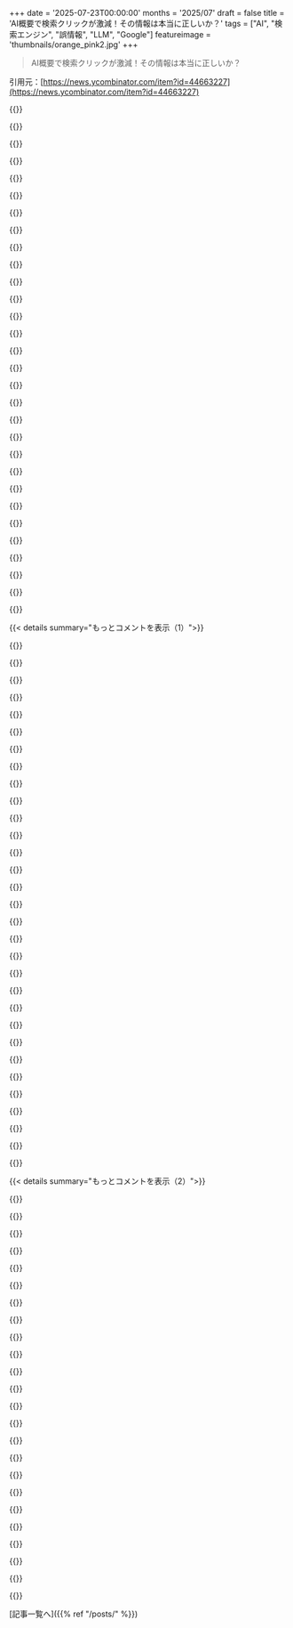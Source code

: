 +++
date = '2025-07-23T00:00:00'
months = '2025/07'
draft = false
title = 'AI概要で検索クリックが激減！その情報は本当に正しいか？'
tags = ["AI", "検索エンジン", "誤情報", "LLM", "Google"]
featureimage = 'thumbnails/orange_pink2.jpg'
+++

> AI概要で検索クリックが激減！その情報は本当に正しいか？

引用元：[https://news.ycombinator.com/item?id=44663227](https://news.ycombinator.com/item?id=44663227)




{{<matomeQuote body="Google AIの概要って間違ってるし、直すのが超大変なんだよな。AIが間違った電話番号とかイベント情報を載せるせいで、全然関係ない問い合わせが来たり、存在しないイベントに人が来ちゃったりしてるんだ。いちいち問題を追跡して、再現できるか調べて、”thumbs down”押してから”feedback”送るしかないんだけど、すぐ直る保証もないし、オプトアウトもできないって最悪だよね。GoogleやYelpが勝手にビジネスプロフィール作って変更するには登録しろって言ってた時よりタチが悪いぜ。" userName="washadjeffmad" createdAt="2025/07/23 22:29:35" color="#785bff">}}




{{<matomeQuote body="マジウケる。俺のSaaSアプリについてChatGPTにサポート質問する客がいるんだけど、AIがデタラメな答えを出すせいで、本当はできることなのに「できない」って言われて解約されちゃうんだよ。こんなこと、まじで作話できないって。どうやったらChatGPTにランダムなSaaSアプリの全機能を教えられるんだよ？" userName="brianwawok" createdAt="2025/07/23 23:40:23" color="#ff5733">}}




{{<matomeQuote body="ドキュメントをちゃんと書いて、クローラーをブロックするなよ。" userName="esafak" createdAt="2025/07/24 01:54:57" color="">}}




{{<matomeQuote body="extensiveなドキュメントがあるライブラリを使ってるんだけど、GoogleのAI概要が”それはサポートされてない”って言ってくれなくて、”だいたいこんな感じでやるよ”って架空のコードサンプルを出しちゃうんだ。ドキュメント通りのメソッド名なのにコメントが違うこと言ってたりして、確認すると全く別機能なんだよな。AI概要を使うと時間節約になるか無駄になるか完全に運任せだし、マジで新たなDark Agesに突入してる気がするよ。" userName="zdragnar" createdAt="2025/07/24 03:02:45" color="#ff5733">}}




{{<matomeQuote body="あるイベントでさ、ChatGPTが「入場料は無料」って言った（スクショ付きで）せいで、参加者が入場料はないって言い張って、”なんでオンライン価格を尊重しないんだ？”とか言ってきたんだ。" userName="mysterydip" createdAt="2025/07/24 00:29:33" color="#ff5733">}}




{{<matomeQuote body="世界最大の検索エンジンが、まるでoracleみたいに使われてるのに、平気で間違った情報をトップに載せてるのが信じられないよ。例えば、ゲーム「Blue Prince」のcasino roomのヒントを探したら、AI概要が近所の「Blue Prince Casino」のカードゲーム情報を出してきて、そこにはcasinoなんてないんだぜ。労働者の権利を調べたら、法律や公式ガイダンスと真っ向から矛盾する情報が出たこともあったな。ビジネスオーナーや情報提供者が、自分たちのトラフィックを奪われて、間違った情報が表示されるのを見るのは、どれだけフラストレーションがたまるか想像できないよ。" userName="Nursie" createdAt="2025/07/24 01:36:05" color="#ff5733">}}




{{<matomeQuote body="LLMの出力の信頼性について、手厳しい教訓を学ぶ良い機会だよ。" userName="callc" createdAt="2025/07/24 03:46:37" color="">}}




{{<matomeQuote body="UKにはすごいNational Health Serviceの情報ウェブサイト[1]や、その地域版[2]があるんだ。でもGoogleのAI概要は、地域ごとの違いを無視するし、質の高いNHSのサイトも無視して、Mayo ClinicみたいなUSのサイトから情報を持ってくるんだよ。Mayo ClinicはUS在住者には良いけど、USの医療アドバイスはUKと全然違うから困るんだ。<br>[1] https://www.nhs.uk<br>[2] https://www.nhsinform.scot" userName="OtherShrezzing" createdAt="2025/07/24 06:34:56" color="#ff5c5c">}}




{{<matomeQuote body="誰への教訓かって話だよな。イベント会場の主催者も、AIが起こしたデタラメのせいで、嫌な思いをして怒った潜在顧客を相手にしなきゃいけなくなったんだ。全く関係ないのにね。" userName="lazide" createdAt="2025/07/24 05:53:53" color="#45d325">}}




{{<matomeQuote body="怒ってる客が無料で働けとか言うのは、普通はありえないビジネスだよな。こういう連中、何様なんだ？情報スーパーハイウェイのただ乗り野郎どもだ。もし願いが馬なら、乞食が乗るだろうな。" userName="aspenmayer" createdAt="2025/07/24 06:30:48" color="">}}




{{<matomeQuote body="その人、もし無料で嘘つかれてなきゃ、金払ったかもな。あるいは来なかったか。結果、みんな最悪で、お互いをクソ野郎だと思ってる。これって最近のアメリカを象徴してるよな？" userName="lazide" createdAt="2025/07/24 08:10:25" color="">}}




{{<matomeQuote body="デタラメを減らせるなら、それでも価値はある。" userName="nomel" createdAt="2025/07/24 02:58:29" color="">}}




{{<matomeQuote body="概要が間違ってて修正が難しいって言うけど、デタラメなサイトなんて腐るほどあるだろ。ブログだって嘘や偏見だらけだし、コメントなんかHackernews見てみろよ、しょっちゅう間違ってる。LLMは、一般的な検索結果よりも間違える頻度は少ないと思うな。膨大な学習データから引っ張ってくるから、「衆愚の知恵」ってやつだろ。" userName="deadbabe" createdAt="2025/07/24 02:16:14" color="#38d3d3">}}




{{<matomeQuote body="その人が無料で嘘つかれてなきゃ、金払ったか、来なかったかって？それはそいつの問題だろ。" userName="carlosjobim" createdAt="2025/07/24 11:03:55" color="">}}




{{<matomeQuote body="そう、LLMの幻覚は知ってるよ。でも、俺が問題にぶつかった時、より良いプロンプト（決めつけさせない）とか、ウェブで答えを確認させるようにしたら、ずっと良くなったんだ。「デバッグ中。エラーメッセージを教えるから、一つずつ質問してトラブルシューティング手伝って。決めつけるより、質問で確認してくれ」みたいなプロンプトだよ。これをやり始めたら、かなり改善されたね。" userName="scarface_74" createdAt="2025/07/24 03:34:06" color="#38d3d3">}}




{{<matomeQuote body="ああいう連中が現れてスタッフに怒鳴り散らすなら、それはもう全員の問題だろ。" userName="lazide" createdAt="2025/07/24 11:11:20" color="">}}




{{<matomeQuote body="ああいう人たちは、どこにいようと誰かに怒鳴り散らしてるんだ。技術的な解決策なんてないよ。" userName="carlosjobim" createdAt="2025/07/24 13:55:31" color="">}}




{{<matomeQuote body="Googleが昔はすごかったのに、今や道を踏み外しちゃって驚きだよ。IBMが衰退した時みたいだね。優秀な人材を雇ってたはずなのに、どうしてこんなに失敗したんだろう？" userName="bee_rider" createdAt="2025/07/24 03:48:58" color="">}}




{{<matomeQuote body="AI概要にどうやってプロンプトを入れるつもりなの？" userName="simonklitj" createdAt="2025/07/24 05:32:03" color="">}}




{{<matomeQuote body="テクノロジーのプラットフォームが、特定の場所に誘導して費用とか色々な詳細で嘘をつくなんて、全然違う話だよ。正直、ほとんどの人はそんな状況じゃ怒っちゃうだろ。" userName="lazide" createdAt="2025/07/24 14:05:06" color="#ff5c5c">}}




{{<matomeQuote body="彼らの目標は、ずっとゲートキーパーになることだったんだよ。" userName="andrei_says_" createdAt="2025/07/24 02:39:30" color="">}}




{{<matomeQuote body="extensiveなDocumentationがあるLibraryのUse caseで、なんでGoogleを使うの？これ、Web検索付きのChatGPTに完璧なUse caseじゃん。Google News以外、Googleはもう何年もSEOのせいでまともな情報が見つからなくて、役に立たないよ。" userName="scarface_74" createdAt="2025/07/24 12:51:04" color="#ff5c5c">}}




{{<matomeQuote body="ChatGPTもMakeでできないことをできるって言ったりしてたし、完璧じゃないよ。Googleに何を期待するのさ？" userName="IshKebab" createdAt="2025/07/24 07:38:41" color="">}}




{{<matomeQuote body="NHSのサイトを無視してUSサイト出すって変だよね。でもGoogle Searchが嫌いとはいえ、Localized contentは結構良い感じ。小さい国に住んでるから、Googleが適切なcontentを探すのにかなり頑張ってるのはわかるよ。LLMの結果もLocalizedされてて、「where do I declare my taxes」って検索したら、ちゃんとIPの国に応じた質問が出てきたよ。" userName="seszett" createdAt="2025/07/24 07:42:01" color="#38d3d3">}}




{{<matomeQuote body="それって、Defamationのケースになるのかな？（ChatGPTとかが、あんたのReputation傷つけたり、金銭的な損害を引き起こしたりしてるってことだけど）" userName="rendaw" createdAt="2025/07/24 04:17:13" color="#ff5c5c">}}




{{<matomeQuote body="Googleはとっくの昔にSearch engineをやめたよ。今じゃ世界最大のAdvertisement companyで、Adblockerと戦ったり、ユーザーにDark patternを押し付けたりしてる。ChromeでBrowserのMonopolyを築いて、Open webのStandardを牛耳ってるんだ。唯一のCompetitionはMozilla Firefoxだけど、皮肉なことに、それもGoogleに支配されてて、毎年何百万ドルも受け取ってるらしいよ。" userName="swat535" createdAt="2025/07/24 12:37:14" color="#ff5733">}}




{{<matomeQuote body="AIのためにllms.txtっていうDocumentationをWebで公開しようとする試みがあるんだ。理論的には、AIはこれを使ってLibraryの信頼できるDocumentationを得られるはずなんだけど、まだうまくいってないんだよね。でももしこれがStandardになったら、Game changerになるかも。Claude Codeが困った時にNode.jsのnode_modulesのCodeを解析し始めるのを見たことあるよ。TypeScriptのCheckが失敗すると、WebでDocを探して、それでもダメならType definitionを見に行くんだ。もしllms.txtがLibraryに同梱されるようになれば、すごくPowerulになると思う。" userName="gorbypark" createdAt="2025/07/24 10:36:10" color="#785bff">}}




{{<matomeQuote body="無料で得ようとして文句を言う人は人間としての価値が低いって。無料でもらって感謝するか、間違いと認めて支払うか、去るべきだね。AIの誤情報を悪用しようとするのは、厄介な客ってやつで、レストランとかイベントで働く人はこの手の「顧客」を知ってるはず。こういう連中は、常に抜け穴を探して他人を利用しようとする少数派だよ。" userName="carlosjobim" createdAt="2025/07/24 14:49:59" color="#785bff">}}




{{<matomeQuote body="質問する時ってさ、”これが答えだよ（でも間違い）”って提示されるのと、”答えがありそうなウェブサイトだよ”って提示されるのとで、違いが分かんないの？" userName="mvdtnz" createdAt="2025/07/24 02:34:13" color="">}}




{{<matomeQuote body="遅くてひどいウェブサイトも、クリックが激減する原因だよ。代替手段が出るとすぐね。HN（Hacker News）みたいに、面白そうなタイトルを見ても、記事リンクよりコメントリンクの方が速くて楽でしょ。ほとんどのサイトの過剰なデザインのせいで、HNの高速なテキスト形式がより良いんだ。" userName="throwaway81523" createdAt="2025/07/24 03:42:11" color="#ff33a1">}}




{{< details summary="もっとコメントを表示（1）">}}

{{<matomeQuote body="それって、自分で判断するんじゃなくて、みんなの意見に合わせたいっていう原始的な欲求とごっちゃにしてない？他人が何て言ってるか確認して、何の苦労もなく頷くだけでしょ。" userName="HSO" createdAt="2025/07/24 06:41:00" color="">}}




{{<matomeQuote body="俺も同じことするけど、それはフォーマットのせいじゃない。ブログ記事とかって、セールストークみたいに感じるんだよね。でもコメントは生々しい感情で、もっと正直に見えるんだ。だから、堅苦しい長文記事より、議論を探しちゃうんだよね。論理的じゃないけど、俺だけじゃないって気がするな。" userName="poemxo" createdAt="2025/07/24 05:47:21" color="#ff33a1">}}




{{<matomeQuote body="これはぴったりの例えだよ。急いでるのに、意見の偏った荒らしの怒りっぽい要約で済ませられるのに、なんで元の記事を読む必要があるの？過剰なデザインやロード時間はあんまり関係ないよ。" userName="cornholio" createdAt="2025/07/24 05:31:06" color="">}}




{{<matomeQuote body="俺も良いデザインは好きだけど、情報へのアクセスを邪魔しない場合に限るんだ。たまにewwやw3mを使うんだけど、JS（JavaScript）の肥大化を剥ぎ取ったら、とんでもないスピードが出るからマジで驚くよ。" userName="skydhash" createdAt="2025/07/24 04:06:26" color="#785bff">}}




{{<matomeQuote body="俺も同じことしてるよ。生コメントスレッドをLLMにコピペすると、多様な意見と反論があって、でも無駄が取り除かれた記事になるんだ。ソーシャルスレッドとLLMはすごい組み合わせだよ。LLMの洗練さと人間の視点が得られる。もしRedditとかHNの立場だったら、ソーシャルに基づいた記事をたくさん生成すべきだね。利益相反がないから、他のどんな出版物よりも良くなるはずだよ。" userName="visarga" createdAt="2025/07/24 07:25:14" color="#ff33a1">}}




{{<matomeQuote body="https://hackernews.betacat.io/ を試してみてはどう？" userName="vismit2000" createdAt="2025/07/24 05:00:36" color="">}}




{{<matomeQuote body="JS（JavaScript）信者はこれを絶対に理解しないだろうな。デザイナーはHTMLとCSSだけで仕事をする勇気を持つべきだよ。" userName="kome" createdAt="2025/07/24 05:01:23" color="">}}




{{<matomeQuote body="記事やブログにわざわざリンクする意味ある？衝撃的なタイトルにして特定のニュースに紐付けたらいいじゃん。読む記事なんてなくて、タイトルとコメント欄だけ。コメントを収集して1時間、1日、1週間、オールタイムのダイジェストを作っちゃえばいいのさ。" userName="arkh" createdAt="2025/07/24 07:51:43" color="">}}




{{<matomeQuote body="でもこれって悪循環みたいなもんだよね。ユーザーがクソサイトを避けるからトラフィックが落ちて、サイトは生き残るために広告をもっと突っ込む。そしたらUXはもっと悪くなる、みたいなね。" userName="SwtCyber" createdAt="2025/07/24 07:34:55" color="">}}




{{<matomeQuote body="それ聞いて、数年前のHNの週刊まとめサイト思い出したわ（リンクできるか分かんないけど、かなり皮肉たっぷりだった）。すごく「地に足の着いた」読み物で、HNのテック系によるRustとかの過剰な宣伝から一息つける、皮肉たっぷりな休憩になったな。（Rustが過剰に評価されてるかは分からんけど、一時期HNでよくあった投稿は「Xの問題を解決しました…でもRustで！」って感じだったよ。後者が、低レベル言語への書き換えで多くのアプリが得られる10倍のパフォーマンス向上とかよりも、メインのセールスポイントだったんだ）" userName="Cthulhu_" createdAt="2025/07/24 08:30:00" color="#785bff">}}




{{<matomeQuote body="俺、いつからか知らないけど、ソーシャルメディアのコメントに注目してるんだ。なぜか90%くらいの確率で、かなり良い要約になってるんだよね。Hackernewsとか、Cleantechnica、Electrec、Reneweconomyみたいなニュースサイトでやってて、コメントがないサイトは積極的に避けてるよ。" userName="sandos" createdAt="2025/07/24 14:47:28" color="#785bff">}}




{{<matomeQuote body="トロールがメインのアイデアを教えてくれるから、サディスティックなミニゲームみたいに画面上の小さいXを5つ探したり、ペイウォールにぶち当たったりしなくて済むんだよ。俺はトロールを選ぶね。" userName="throwaway992673" createdAt="2025/07/24 05:47:51" color="">}}




{{<matomeQuote body="折りたたみ部分のすぐ下にTemuの広告だって？いや、勘弁してくれよ。" userName="manmal" createdAt="2025/07/24 05:37:17" color="">}}




{{<matomeQuote body="CSSも殺しちゃえ。" userName="throwaway81523" createdAt="2025/07/24 07:01:28" color="">}}




{{<matomeQuote body="俺も絶対そうしてるよ。いじめられすぎて、自己表現から模倣へと性格が変わっちゃったんだ。今週気づいたんだけど、尊敬されててジョークで人を笑わせる同僚を真似してる自分がいて、なんでこんな傾向があるんだろうって思ったんだ。まさかこれが、記事を飛ばしてHNやRedditのトップコメントに頼る癖と繋がってるなんて思わなかったな。" userName="Arisaka1" createdAt="2025/07/24 06:54:26" color="#785bff">}}




{{<matomeQuote body="いや、そんなことはない。ほとんどのコメントはタイトルと元からある意見に反応してるだけだよ。記事も頻繁に誤解してるし、気に入らない議論は都合よく解釈してるんだ。" userName="watwut" createdAt="2025/07/24 06:03:53" color="#45d325">}}




{{<matomeQuote body="リンクされてる記事のほとんどは、言いたいことに対して長すぎるし、何パラグラフも後じゃないと主題がわからないんだよ。短くて数個のコメントを読めば、少なくとも記事が何についてるのかわかる。元の見出しじゃそれが分からないことがよくあるからね。著者に非はないけど、彼らのブログは専門的だから、一般のまとめサイトで同じ見出しを見つけるより、コメントの方がはるかに文脈がわかるんだ。" userName="nosianu" createdAt="2025/07/24 10:40:01" color="#ff5c5c">}}




{{<matomeQuote body="コメントだけ読んでても、AI概要がどれくらい要約として機能してるかなんて全然わかんないよ。" userName="davidcbc" createdAt="2025/07/24 20:10:56" color="#785bff">}}




{{<matomeQuote body="「サイトは生き残るために広告を増やす」のは読者が減ってるのに不合理だよ。これは指標中心の開発が原因で、ユーザーの楽しさは測りにくいから。ユーザーは本当に欲しいものを分かってないし、GoogleだってAI概要を求められたわけじゃないけど、ユーザーをGoogleに留めるために導入した。GoogleはV8やChromeなどWeb高速化技術でユーザーをネットに引き留め、広告収入を増やしてきたんだ。" userName="Cthulhu_" createdAt="2025/07/24 08:37:00" color="#45d325">}}




{{<matomeQuote body="いや、結構論理的だよ。記事よりコメントの方が情報が多いし、色んな角度からの意見も得られるから。俺も一番興味ある記事だけ読んで、すぐコメント欄に行っちゃうんだ。タイトルで大体内容がわかる時（NYの駐車場不足とか、最大のクエーサー発見とか）は、みんなが経験やユニークな見識を書き込んでくれるからね。" userName="jajko" createdAt="2025/07/24 09:07:07" color="#ff33a1">}}




{{<matomeQuote body="これはすごく良い意見だね。確かにキツい言い方だったけど、君の言う通りだよ。なんでこんなことしちゃうんだろう？これは俺にとって、コメントだけ読んで意見を形成するんじゃなくて、もっと記事をクリックして読むべきだって良い気付きになったよ。" userName="nextzck" createdAt="2025/07/24 06:47:55" color="">}}




{{<matomeQuote body="「なんでそういう傾向があるんだろう？」って思った？それはね、何世代か前、君がまだ木から木へぶら下がってた頃、それが生存戦略だったからだよ。" userName="jacquesm" createdAt="2025/07/24 06:57:30" color="">}}




{{<matomeQuote body="いや、必ずしもそうじゃないよ。記事に多くの目が集まって意見が共有されれば、問題点や間違いがコードのバグみたいに明らかになるから。流行りの意見に反対して、「ここではソフトウェアはそう作られない」って真実を言うのはカタルシスにもなるし、同じ考えを持つ仲間を見つけるのも良いことだ。例えばSOLIDやDRYが教義みたいになってても、もっと良い方法があるって思うならね。結局、みんな良いtl;drの要約が好きってことかも。" userName="KronisLV" createdAt="2025/07/24 07:30:23" color="#785bff">}}




{{<matomeQuote body="これがブランドがゆっくり価値を失う理由だよ。シリアルの箱が50セント高くなったら？16オンスじゃなくて12オンスにしたら？質が落ちても大して違いは分からないでしょ？でも、結局みんな使わなくなるんだ、だってクソで金払う価値ないからね。" userName="fireflash38" createdAt="2025/07/24 16:24:43" color="#785bff">}}




{{<matomeQuote body="Onionのリブートみたいに意識的なリセットがない限りね。今では紙のコピーも出してるんだ！スケールしないけど、それが生き残る唯一の方法なのかも。" userName="pjc50" createdAt="2025/07/24 09:31:10" color="">}}




{{<matomeQuote body="多分、ウェブサイトや記事のコンテンツに対する信頼が「Enshittification（クソ化）」で落ちたから、人々は議論の中により信頼できる情報を見つけるようになったってのもあるだろうね。" userName="da25" createdAt="2025/07/24 09:32:12" color="#38d3d3">}}




{{<matomeQuote body="HNコメントとAI概要の共通点を挙げてて、情報がニューロンを経由すること、どの情報が考慮されたか不明なこと、そして自信満々に嘘をつく可能性があること、これらが完璧なアナロジーだって言ってるね。全く同感だわ。" userName="jcattle" createdAt="2025/07/24 06:41:16" color="">}}




{{<matomeQuote body="個人の経験を一般論で否定するのは傲慢だって言ってるね。HNコメントは記事自体よりドーパミンが出るし、長文だと特にそう。でもHNコメントって結構質が高いし、記事読むのが酷い体験ってのも一理ある。これら全部の組み合わせって考えられないの？って感じ。" userName="StackRanker3000" createdAt="2025/07/24 07:55:13" color="#38d3d3">}}




{{<matomeQuote body="それは意地悪で不誠実だね。記事のタイトルしか内容がないこともしょっちゅうだから、よく記事を読む前にHNコメントを見ちゃうんだ。議論の方に興味があるんだよね。" userName="jay_kyburz" createdAt="2025/07/24 06:44:54" color="">}}




{{<matomeQuote body="モバイルでリンク踏むと、トラッキング同意ポップアップ、サブスクやアプリ誘導のベタつきバナー、メルマガ登録ポップアップ、動画広告とかウザいのが次々出てくるんだ。目的のコンテンツに辿り着く前にこれ全部。AIとかKagi summarizrを使えば、広告なしで快適に読めるのにね。" userName="littlecranky67" createdAt="2025/07/24 06:40:29" color="#38d3d3">}}

{{</details>}}




{{< details summary="もっとコメントを表示（2）">}}

{{<matomeQuote body="そう、多くのコンテンツサイトがこうなってるのは、収益モデルがないから。GoogleがAdsenseで広告市場を独占し、クリエイターへの分配を減らして検索結果も広告だらけにしたのが原因だね。YouTubeもいずれ同じ運命を辿るだろうし、AI検索も最初は無料で支配を争うけど、最終的には広告まみれになるって予言してるよ。" userName="pembrook" createdAt="2025/07/24 12:26:35" color="#ff33a1">}}




{{<matomeQuote body="YouTubeは20年経ってもまだそこまで劣悪になってないし、良い広告モデルを見つけたか、広告なしのサブスクもあるからユーザー体験は良い方だね。これからの検索も、広告ありとサブスクでの広告なしを選ぶべき。リンクがクリックされなくなった今、コンテンツクリエイターへのAI企業からの直接支払いが不可欠だよ。さもないとネットは崩壊するぞ。" userName="brokencode" createdAt="2025/07/24 13:30:06" color="#ff33a1">}}




{{<matomeQuote body="AIはまるで麻薬のディーラーみたいだね。”初回は無料！”って感じで。これだけコストがかかるんだから、きっとダークパターンがたくさん出てくるに決まってる。" userName="tmountain" createdAt="2025/07/24 07:25:08" color="">}}




{{<matomeQuote body="あと、やっとコンテンツにたどり着いても、本題に入る前にSEO目的の無駄な文章が5パラグラフくらい続くのも忘れてない？ってこと。" userName="hereonout2" createdAt="2025/07/24 08:32:15" color="">}}




{{<matomeQuote body="YouTubeの劣悪化は本当に進んでるよ。ゆっくりだけどね。主にニッチな分野や小規模クリエイターに影響が出てる。広告体験は確実に悪くなってるけど、広告ブロッカーが助けになる。広告ブロッカーなしでYouTubeを使ってみてごらん。" userName="Nicook" createdAt="2025/07/24 13:59:32" color="#785bff">}}




{{<matomeQuote body="「必須のみ」ってオプションは使わないよ。多くの場合「正当な利益」オプションがあれば、そっちはONのままだと思うんだ。それはつまり「お前がオンラインでストーキングされたくないって希望は分かったけど、そんなちっちゃい希望は無視して、こっちは好きにするぞ」ってことだからね。" userName="dspillett" createdAt="2025/07/24 08:06:30" color="">}}




{{<matomeQuote body="まあ、違うかもね。ChatGPTと競合するGeminiがいてくれてよかったよ。競争があればダークパターンは避けられるかもね。でも競争がなかったら、確実にそうなるだろうね。" userName="bdelmas" createdAt="2025/07/24 08:32:11" color="#ff5c5c">}}




{{<matomeQuote body="俺、darkpatterns.orgのあらゆるダークパターンから着想を得てこのゲームを作ったんだ。ポップアップ全部が実際のダークパターンが元になってるよ。https://www.termsandconditions.game/" userName="jonplackett" createdAt="2025/07/24 06:55:14" color="#45d325">}}




{{<matomeQuote body="競争があろうがなかろうが、ダークパターンがあろうがなかろうが、LLMは遅かれ早かれその企業のためにお金稼がないといけなくなるんだよ。" userName="generic92034" createdAt="2025/07/24 08:51:55" color="#45d325">}}




{{<matomeQuote body="俺はサブスクリプションにお金払ってるから、広告は全然見ないよ。YouTube Musicも付いてるし、最高だね。" userName="brokencode" createdAt="2025/07/24 14:04:04" color="">}}




{{<matomeQuote body="体験してみたい人はこれだよ: https://how-i-experience-web-today.com/。あのミームページの唯一不正確な点は、クッキーの“パートナー”が5つしかチェックを外せなかったこと。実際は数百はあるはずなのにね。" userName="quectophoton" createdAt="2025/07/24 11:20:23" color="#785bff">}}




{{<matomeQuote body="でも、彼らは稼いでるんじゃない？Gemini、ChatGPT、Copilotの有料サブスクリプションはあるよね。Googleが検索に無料のAI要約を突っ込むのは、長期的にはGeminiの宣伝になるだけだよ。" userName="moontear" createdAt="2025/07/24 08:58:37" color="">}}




{{<matomeQuote body="数字を見てみろよ。OpenAIは有料サブスクリプションでも実際は赤字なんだ。毎年何十億ドルも溶かしてる。たとえ一部のユーザーが課金したとしても、持続可能なモデルじゃないね。" userName="ileonichwiesz" createdAt="2025/07/24 09:09:57" color="#ff33a1">}}




{{<matomeQuote body="GDPRの同意って本当にバカげてるよな。- “私を追跡しないでください。”- “でも本当に追跡したいんだよ？”普通はそれに「絶対嫌だ！」ってさらに強く答えるはずなのに、なぜかEUは完全に真逆の結論を出したんだよね。" userName="cudder" createdAt="2025/07/24 08:45:02" color="#ff33a1">}}




{{<matomeQuote body="そういうのってよく気づくよな。例えば:Switch 2の値段は？→Switch 2はお金で買えるよ。＜青銅器時代からの通貨に関するWikipedia記事＞みたいなね。" userName="Disposal8433" createdAt="2025/07/24 10:41:28" color="#ff5733">}}




{{<matomeQuote body="YouTubeの有料プランに入ってたのに、adblockerを使ってるからって嫌がらせされたんだよね。結局adblockerを新しいのに変えて、有料なのに広告バトルするくらいならとっとと解約したよ。Googleのユーザーを軽視する姿勢にはマジでうんざり。" userName="WaxProlix" createdAt="2025/07/24 15:09:33" color="#38d3d3">}}




{{<matomeQuote body="Fooのレシピなんだけどさ。Fooは昔から大好きな料理で、おばあちゃんが作ってくれたのを思い出すな。おばあちゃんは1946年8月2日生まれで、〜（10ページ続く）。<br>Fooをばあちゃんみたいに作るには、まずBarが必要で、Barは元々〜（20ページ続く）。<br>うんざりするよね、こういう前置きの長いレシピ記事。" userName="pflenker" createdAt="2025/07/24 11:14:32" color="#ff5733">}}




{{<matomeQuote body="昔は自分で動画コンテンツをホストするのにお金払ってたのに、今はGoogleにお金払って他人がホストした動画見てるってさ。何もしてない会社にお金を払うように、みんな簡単に洗脳されちゃうんだな。次は瓶詰めの空気でも売り出す会社が出てくるんじゃない？" userName="kylebenzle" createdAt="2025/07/24 14:27:10" color="#ff5c5c">}}




{{<matomeQuote body="adblockerを使うのは、小さいクリエイターやニッチな分野の人たちを助けないってこと。もし広告が嫌で、クリエイターを応援したいなら、Premiumに課金すればいいじゃん。" userName="marcellus23" createdAt="2025/07/24 14:23:59" color="">}}




{{<matomeQuote body="このウェブページのソースコード、イースターエッグだらけで、わざとなのかわかんないけど面白いね。コンテンツの「useless」ってラベルや説明は納得なんだけど、冗長な＜/ ul＞タグとか、AI SDKのURLらしきスクリプトコメントとか色々見つけたよ。 src: ”https://js.monitor.azure.com/scripts/b/ai.2.min.js” てか、モバイルでNoScriptとかuBlock Originって設定できないの？" userName="zahlman" createdAt="2025/07/24 15:38:12" color="#38d3d3">}}




{{<matomeQuote body="YouTubeがまだ「動いてる」のは、ad blockerとのいたちごっこがあるからだよ。僕の新しいad blockerは広告を早送りしてくれるみたい。一時期YouTubeに広告でボコられて視聴やめてたけど、ad blockerがまた追いついたんだ。今はテレビやスマホでは機能してないけど、デスクトップではちゃんと動くよ。" userName="kylebenzle" createdAt="2025/07/24 14:23:58" color="#ff5c5c">}}




{{<matomeQuote body="AIサブスクリプションって儲かるのかGeminiに聞いてみたんだ。一部の購読者で赤字になっても、全員が毎月使い切るわけじゃないから大丈夫らしい。PAYGユーザーの場合はトークンごとにマージンがあるし、VC資金はトレーニングのためのインフラ投資に必要だけど、トレーニングをやめれば資金はもういらないんだってさ。これからどうなるか、誰にもわかんないね。" userName="lelanthran" createdAt="2025/07/24 09:46:34" color="#ff5c5c">}}




{{<matomeQuote body="この市場は誰も独占できるような深～い堀を持ってないよね。オープンウェイトモデルも独自モデルにかなり追いついてきてるし、AIの推論コストは急落してる。メガトークンあたり数ペンスでかなり良いモデルを動かせるようになってるんだ。だから、ダークパターンが避けられないって決めつけるのは、さすがに悲観的すぎない？" userName="jdietrich" createdAt="2025/07/24 08:04:47" color="#38d3d3">}}

{{</details>}}



[記事一覧へ]({{% ref "/posts/" %}})
